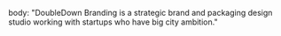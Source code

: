 body: "DoubleDown Branding is a strategic brand and packaging design studio working with startups who have big city ambition."
